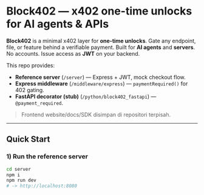 # Block402 — x402 one-time unlocks for AI agents & APIs

**Block402** is a minimal x402 layer for **one-time unlocks**. Gate any endpoint, file, or feature behind a verifiable payment.
Built for **AI agents** and **servers**. No accounts. Issue access as **JWT** on your backend.

This repo provides:
- **Reference server** (`/server`) — Express + JWT, mock checkout flow.
- **Express middleware** (`/middleware/express`) — `paymentRequired()` for 402 gating.
- **FastAPI decorator (stub)** (`/python/block402_fastapi`) — `@payment_required`.

> Frontend website/docs/SDK disimpan di repositori terpisah.

---

## Quick Start

### 1) Run the reference server
```bash
cd server
npm i
npm run dev
# -> http://localhost:8080
